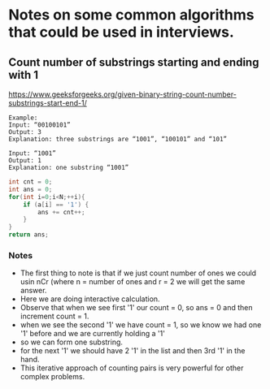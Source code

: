 # Notes on some common algorithms that could be used in interviews.

## Count number of substrings starting and ending with 1
https://www.geeksforgeeks.org/given-binary-string-count-number-substrings-start-end-1/

```
Example:
Input: “00100101”
Output: 3
Explanation: three substrings are “1001”, “100101” and “101”

Input: “1001”
Output: 1
Explanation: one substring “1001”
```

``` C++
int cnt = 0;
int ans = 0;
for(int i=0;i<N;++i){
    if (a[i] == '1') {
        ans += cnt++;
    }
}
return ans;
```

### Notes
* The first thing to note is that if we just count number of ones we could usin nCr (where n = number of ones and r = 2 we will get the same answer.
* Here we are doing interactive calculation. 
* Observe that when we see first '1' our count = 0, so ans = 0 and then increment count = 1.
* when we see the second '1' we have count = 1, so we know we had one '1' before and we are currently holding a '1'
* so we can form one substring.
* for the next '1' we should have 2 '1' in the list and then 3rd '1' in the hand. 
* This iterative approach of counting pairs is very powerful for other complex problems.